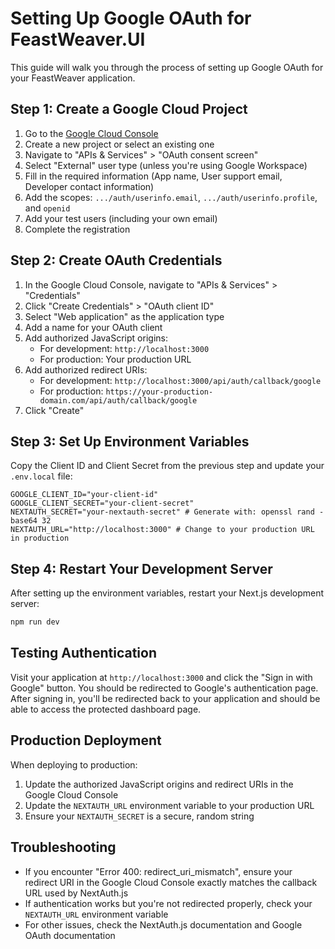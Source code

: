 # Setting Up Google OAuth for FeastWeaver.UI

This guide will walk you through the process of setting up Google OAuth for your FeastWeaver application.

## Step 1: Create a Google Cloud Project

1. Go to the [Google Cloud Console](https://console.cloud.google.com/)
2. Create a new project or select an existing one
3. Navigate to "APIs & Services" > "OAuth consent screen"
4. Select "External" user type (unless you're using Google Workspace)
5. Fill in the required information (App name, User support email, Developer contact information)
6. Add the scopes: `.../auth/userinfo.email`, `.../auth/userinfo.profile`, and `openid`
7. Add your test users (including your own email)
8. Complete the registration

## Step 2: Create OAuth Credentials

1. In the Google Cloud Console, navigate to "APIs & Services" > "Credentials"
2. Click "Create Credentials" > "OAuth client ID"
3. Select "Web application" as the application type
4. Add a name for your OAuth client
5. Add authorized JavaScript origins:
   - For development: `http://localhost:3000`
   - For production: Your production URL
6. Add authorized redirect URIs:
   - For development: `http://localhost:3000/api/auth/callback/google`
   - For production: `https://your-production-domain.com/api/auth/callback/google`
7. Click "Create"

## Step 3: Set Up Environment Variables

Copy the Client ID and Client Secret from the previous step and update your `.env.local` file:

```
GOOGLE_CLIENT_ID="your-client-id"
GOOGLE_CLIENT_SECRET="your-client-secret"
NEXTAUTH_SECRET="your-nextauth-secret" # Generate with: openssl rand -base64 32
NEXTAUTH_URL="http://localhost:3000" # Change to your production URL in production
```

## Step 4: Restart Your Development Server

After setting up the environment variables, restart your Next.js development server:

```bash
npm run dev
```

## Testing Authentication

Visit your application at `http://localhost:3000` and click the "Sign in with Google" button. You should be redirected to Google's authentication page. After signing in, you'll be redirected back to your application and should be able to access the protected dashboard page.

## Production Deployment

When deploying to production:

1. Update the authorized JavaScript origins and redirect URIs in the Google Cloud Console
2. Update the `NEXTAUTH_URL` environment variable to your production URL
3. Ensure your `NEXTAUTH_SECRET` is a secure, random string

## Troubleshooting

- If you encounter "Error 400: redirect_uri_mismatch", ensure your redirect URI in the Google Cloud Console exactly matches the callback URL used by NextAuth.js
- If authentication works but you're not redirected properly, check your `NEXTAUTH_URL` environment variable
- For other issues, check the NextAuth.js documentation and Google OAuth documentation
